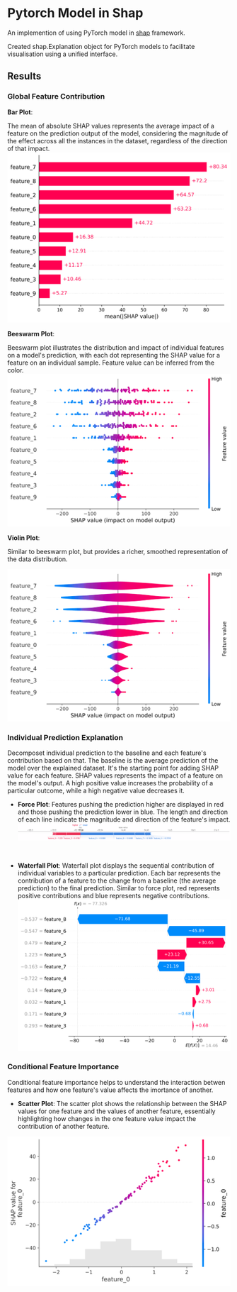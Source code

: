 # Pytorch Model in Shap

An implemention of using PyTorch model in [shap](https://github.com/shap/shap) framework.

Created shap.Explanation object for PyTorch models to facilitate visualisation using a unified interface.

## Results

### Global Feature Contribution

**Bar Plot**:

The mean of absolute SHAP values represents the average impact of a feature on the prediction output of the model, considering the magnitude of the effect across all the instances in the dataset, regardless of the direction of that impact.
![image](assets/img/global_importance_bar.svg)

**Beeswarm Plot**:

Beeswarm plot illustrates the distribution and impact of individual features on a model's prediction, with each dot representing the SHAP value for a feature on an individual sample. Feature value can be inferred from the color.
![image](assets/img/global_importance_beeswarm.svg)

**Violin Plot**:

Similar to beeswarm plot, but provides a richer, smoothed representation of the data distribution.

![image](assets/img/global_importance_violin.svg)

### Individual Prediction Explanation

Decomposet individual prediction to the baseline and each feature's contribution based on that. The baseline is the average prediction of the model over the explained dataset. It's the starting point for adding SHAP value for each feature. SHAP values represents the impact of a feature on the model's output. A high positive value increases the probability of a particular outcome, while a high negative value decreases it. 

- **Force Plot**:
Features pushing the prediction higher are displayed in red and those pushing the prediction lower in blue. The length and direction of each line indicate the magnitude and direction of the feature's impact.
![image](assets/img/local_importance_force.png)

<br>

- **Waterfall Plot**:
Waterfall plot displays the sequential contribution of individual variables to a particular prediction. Each bar represents the contribution of a feature to the change from a baseline (the average prediction) to the final prediction. Similar to force plot, red represents positive contributions and blue represents negative contributions.
![image](assets/img/local_importance_waterfall.svg)


### Conditional Feature Importance

Conditional feature importance helps to understand the interaction betwen features and how one feature's value affects the imortance of another.

- **Scatter Plot**:
The scatter plot shows the relationship between the SHAP values for one feature and the values of another feature, essentially highlighting how changes in the one feature value impact the contribution of another feature.

![image](assets/img/conditional_importance_scatter.svg)
